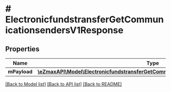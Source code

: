 # # ElectronicfundstransferGetCommunicationsendersV1Response

## Properties

Name | Type | Description | Notes
------------ | ------------- | ------------- | -------------
**mPayload** | [**\eZmaxAPI\Model\ElectronicfundstransferGetCommunicationsendersV1ResponseMPayload**](ElectronicfundstransferGetCommunicationsendersV1ResponseMPayload.md) |  |

[[Back to Model list]](../../README.md#models) [[Back to API list]](../../README.md#endpoints) [[Back to README]](../../README.md)
